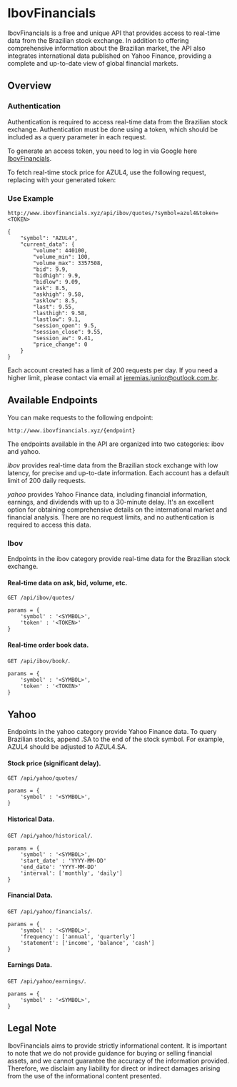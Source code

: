 # IbovFinancials

IbovFinancials is a free and unique API that provides access to real-time data from the Brazilian stock exchange. In addition to offering comprehensive information about the Brazilian market, the API also integrates international data published on Yahoo Finance, providing a complete and up-to-date view of global financial markets.

## Overview

### Authentication
Authentication is required to access real-time data from the Brazilian stock exchange. Authentication must be done using a token, which should be included as a query parameter in each request.

To generate an access token, you need to log in via Google here [IbovFinancials](http://www.ibovfinancials.xyz/login).

To fetch real-time stock price for AZUL4, use the following request, replacing *<TOKEN>* with your generated token:

### Use Example
```
http://www.ibovfinancials.xyz/api/ibov/quotes/?symbol=azul4&token=<TOKEN>
```
```
{
    "symbol": "AZUL4",
    "current_data": {
        "volume": 440100,
        "volume_min": 100,
        "volume_max": 3357508,
        "bid": 9.9,
        "bidhigh": 9.9,
        "bidlow": 9.09,
        "ask": 8.5,
        "askhigh": 9.58,
        "asklow": 8.5,
        "last": 9.55,
        "lasthigh": 9.58,
        "lastlow": 9.1,
        "session_open": 9.5,
        "session_close": 9.55,
        "session_aw": 9.41,
        "price_change": 0
    }
}
```
Each account created has a limit of 200 requests per day. If you need a higher limit, please contact via email at [jeremias.junior@outlook.com.br](jeremias.junior@outlook.com.br).

## Available Endpoints
You can make requests to the following endpoint:

```
http://www.ibovfinancials.xyz/{endpoint}
```
The endpoints available in the API are organized into two categories: ibov and yahoo.

*ibov* provides real-time data from the Brazilian stock exchange with low latency, for precise and up-to-date information. Each account has a default limit of 200 daily requests.

*yahoo* provides Yahoo Finance data, including financial information, earnings, and dividends with up to a 30-minute delay. It's an excellent option for obtaining comprehensive details on the international market and financial analysis. There are no request limits, and no authentication is required to access this data.

### Ibov

Endpoints in the ibov category provide real-time data for the Brazilian stock exchange.

#### Real-time data on ask, bid, volume, etc.
`GET /api/ibov/quotes/`
```
params = { 
    'symbol' : '<SYMBOL>',
    'token' : '<TOKEN>'
}
```

#### Real-time order book data.
`GET /api/ibov/book/`.
```
params = { 
    'symbol' : '<SYMBOL>',
    'token' : '<TOKEN>'
}
```


## Yahoo

Endpoints in the yahoo category provide Yahoo Finance data. To query Brazilian stocks, append .SA to the end of the stock symbol. For example, AZUL4 should be adjusted to AZUL4.SA.

#### Stock price (significant delay).
`GET /api/yahoo/quotes/`
```
params = { 
    'symbol' : '<SYMBOL>',
}
```

#### Historical Data.
`GET /api/yahoo/historical/`.
```
params = { 
    'symbol' : '<SYMBOL>',
    'start_date' : 'YYYY-MM-DD'
    'end_date': 'YYYY-MM-DD'
    'interval': ['monthly', 'daily']
}
```

#### Financial Data.
`GET /api/yahoo/financials/`.
```
params = { 
    'symbol' : '<SYMBOL>',
    'frequency': ['annual', 'quarterly']
    'statement': ['income', 'balance', 'cash']
}
```

#### Earnings Data.
`GET /api/yahoo/earnings/`.
```
params = { 
    'symbol' : '<SYMBOL>',
}
```

## Legal Note
IbovFinancials aims to provide strictly informational content. It is important to note that we do not provide guidance for buying or selling financial assets, and we cannot guarantee the accuracy of the information provided. Therefore, we disclaim any liability for direct or indirect damages arising from the use of the informational content presented.
